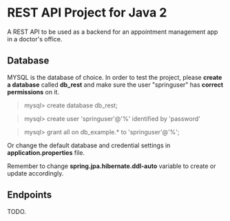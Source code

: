 # REST API Project for Java 2

A REST API to be used as a backend for an appointment management app in a doctor's office.


## Database

MYSQL is the database of choice. In order to test the project, please **create a database** called **db_rest** and make sure the user "springuser" has **correct permissions** on it.

>mysql> create database db_rest;

>mysql> create user 'springuser'@'%' identified by 'password'

>mysql> grant all on db_example.* to 'springuser'@'%';

Or change the default database and credential settings in **application.properties** file.

Remember to change **spring.jpa.hibernate.ddl-auto** variable to create or update accordingly.

## Endpoints

TODO.